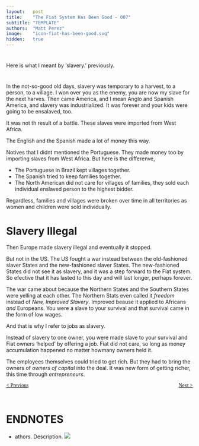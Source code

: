 ```yaml
---
layout:   post
title:    "The Fiat System Has Been Good - 007"
subtitle: "TEMPLATE"
authors:  "Matt Perez"
image:    "icon-fiat-has-been-good.svg"
hidden:   true
---
```


<div style="display:none; ">
 <p>Time for an alternative.</p>
</div>

<h1></h1>
 <p>Here is what I meant by &lsquo;slavery.&rsquo; previously.</p>

<h1></h1>
 <p>In the not-so-good old days, slavery was temporary to a harvest, to a person, to a village. I won over you as the enemy, you are now my slave for the next harves. Then came America, and I mean Anglo and Spanish America, and slavery was industrialized. It was forever and your kids were going to be ensalaved, too.</p>
 <p>It was not th result of a battle. These slaves were imported from West Africa.</p>
 <p>The English and the Spanish made a lot of money this way.</p>
 <p>Notives that I didnt mentioned the Portuguese. They made money too by importing slaves from West Africa. But here is the differenve,</p>
  <ul>
   <li>The Portuguese in Brazil kept villages together.</li>
   <li>The Spanish tried to keep families together.</li>
   <li>The North American did not care for villages of families, they sold each individual enslaved person to the highest bidder.</li>
  </ul>
 <p>Regardless, families and villages were broken over time in all territories as women and children were sold individually.</p>

<h1>Slavery Illegal</h1>
 <p>Then Europe made slavery illegal and eventually it stopped.</p>
 <p>But not in the US. The US fought a war instead between the old-fashioned slaver States and the new-fashioned slaver States. The new-fashioned States did not see it as slavery, and it was a step forward to the Fiat system. So efective that it has lasted to this day and will last longer, perhaps forever.</p>
 <p>The war came about because the Northern States and the Southern States were yelling at each other. The Northern Stats even called it <em>freedom</em> instead of <em>New, Improved Slavery</em>. Improved beause it applied to Africans <em>and</em> Europeans. You were a slave to your survival and that survival came in the form of low wages.</p>
 <p>And that is why I refer to jobs as slavery.</p>
 <p>Instead of slavery to one owner, you were made slave to your survival and Fiat owners &lsquo;helped&rsquo; by offering a job. Fiat did not care, so long as money accumulation happened no matter howmany owners held it.</p>
 <p>The employees themselves could tried to get rich. But they had to bring the owners of <em>owners of capital</em> into the deal. It was new form of getting richer, this time through <em>entrepreneurs</em>.</p>

<div style="margin-bottom:1in; font-family: American Typewriter, serif; ">
 <span style="float:left; ">
  <a href="https://radicalcompanies.com/2024/12/09/006-the-fiat-system-has-been-good">&lt; Previous</a>
 </span>
 <span style="float:right; ">
  <a href="https://radicalcompanies.com/2024/12/11/008-the-fiat-system-has-been-good">Next &gt;</a>
 </span>
</div>

<h1 class="_section">ENDNOTES</h1>
 <ul>
  <li id="en01">
   <p class="_list-item">
    athors.
    Description.
    <a class="_uparrow" href="#bm01"><img src="/"></a>
   </p>
  </li>
 </ul>